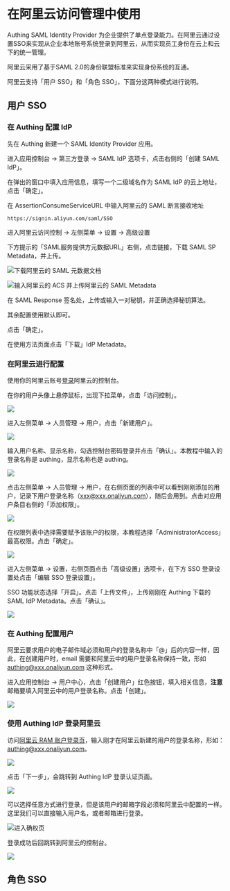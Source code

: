 # 在阿里云访问管理中使用

Authing SAML Identity Provider 为企业提供了单点登录能力。在阿里云通过设置SSO来实现从企业本地账号系统登录到阿里云，从而实现员工身份在云上和云下的统一管理。

阿里云采用了基于SAML 2.0的身份联盟标准来实现身份系统的互通。

阿里云支持「用户 SSO」和「角色 SSO」，下面分这两种模式进行说明。

## 用户 SSO

### 在 Authing 配置 IdP

先在 Authing 新建一个 SAML Identity Provider 应用。

进入应用控制台 -&gt; 第三方登录 -&gt; SAML IdP 选项卡，点击右侧的「创建 SAML IdP」。

在弹出的窗口中填入应用信息，填写一个二级域名作为 SAML IdP 的云上地址，点击「确定」。

在 AssertionConsumeServiceURL 中输入阿里云的 SAML 断言接收地址

`https://signin.aliyun.com/saml/SSO`

进入阿里云访问控制 -&gt; 左侧菜单 -&gt; 设置 -&gt; 高级设置

下方提示的「SAML服务提供方元数据URL」右侧，点击链接，下载 SAML SP Metadata，并上传。

![&#x4E0B;&#x8F7D;&#x963F;&#x91CC;&#x4E91;&#x7684; SAML &#x5143;&#x6570;&#x636E;&#x6587;&#x6863;](../../../.gitbook/assets/image%20%28242%29.png)

![&#x8F93;&#x5165;&#x963F;&#x91CC;&#x4E91;&#x7684; ACS &#x5E76;&#x4E0A;&#x4F20;&#x963F;&#x91CC;&#x4E91;&#x7684; SAML Metadata](../../../.gitbook/assets/image%20%28217%29.png)

在 SAML Response 签名处，上传或输入一对秘钥，并正确选择秘钥算法。

其余配置使用默认即可。

点击「确定」。

在使用方法页面点击「下载」IdP Metadata。

### 在阿里云进行配置

使用你的阿里云账号[登录](https://aliyun.com)阿里云的控制台。

在你的用户头像上悬停鼠标，出现下拉菜单，点击「访问控制」。

![](../../../.gitbook/assets/image%20%2851%29.png)

进入左侧菜单 -&gt; 人员管理 -&gt; 用户，点击「新建用户」。

![](../../../.gitbook/assets/image%20%283%29.png)

输入用户名称、显示名称，勾选控制台密码登录并点击「确认」。本教程中输入的登录名称是 authing，显示名称也是 authing。

![](../../../.gitbook/assets/image%20%2868%29.png)

点击左侧菜单 -&gt; 人员管理 -&gt; 用户，在右侧页面的列表中可以看到刚刚添加的用户，记录下用户登录名称（xxx@xxx.onaliyun.com），随后会用到。点击对应用户条目右侧的「添加权限」。

![](../../../.gitbook/assets/image%20%28192%29.png)

在权限列表中选择需要赋予该账户的权限，本教程选择「AdministratorAccess」最高权限。点击「确定」。

![](../../../.gitbook/assets/image%20%2834%29.png)

进入左侧菜单 -&gt; 设置，右侧页面点击「高级设置」选项卡，在下方 SSO 登录设置处点击「编辑 SSO 登录设置」。

SSO 功能状态选择「开启」。点击「上传文件」，上传刚刚在 Authing 下载的 SAML IdP Metadata。点击「确认」。

![](../../../.gitbook/assets/image%20%28152%29.png)

### 在 Authing 配置用户

阿里云要求用户的电子邮件域必须和用户的登录名称中「@」后的内容一样，因此，在创建用户时，email 需要和阿里云中的用户登录名称保持一致，形如 authing@xxx.onaliyun.com 这种形式。

进入应用控制台 -&gt; 用户中心，点击「创建用户」红色按钮，填入相关信息，**注意**邮箱要填入阿里云中的用户登录名称。点击「创建」。

![](../../../.gitbook/assets/image%20%28110%29.png)

### 使用 Authing IdP 登录阿里云

访问[阿里云 RAM 账户登录页](https://signin.aliyun.com)，输入刚才在阿里云新建的用户的登录名称，形如：authing@xxx.onaliyun.com。

![](../../../.gitbook/assets/image%20%28105%29.png)

点击「下一步」，会跳转到 Authing IdP 登录认证页面。

![](../../../.gitbook/assets/image%20%28219%29.png)

可以选择任意方式进行登录，但是该用户的邮箱字段必须和阿里云中配置的一样。这里我们可以直接输入用户名，或者邮箱进行登录。

![&#x8FDB;&#x5165;&#x786E;&#x6743;&#x9875;](../../../.gitbook/assets/image%20%2891%29.png)

登录成功后回跳转到阿里云的控制台。

![](../../../.gitbook/assets/image%20%2898%29.png)



## 角色 SSO

